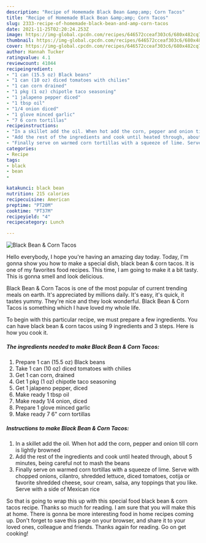 ```yaml
---
description: "Recipe of Homemade Black Bean &amp;amp; Corn Tacos"
title: "Recipe of Homemade Black Bean &amp;amp; Corn Tacos"
slug: 2333-recipe-of-homemade-black-bean-and-amp-corn-tacos
date: 2021-11-25T02:20:24.253Z
image: https://img-global.cpcdn.com/recipes/646572cceaf303c6/680x482cq70/black-bean-corn-tacos-recipe-main-photo.jpg
thumbnail: https://img-global.cpcdn.com/recipes/646572cceaf303c6/680x482cq70/black-bean-corn-tacos-recipe-main-photo.jpg
cover: https://img-global.cpcdn.com/recipes/646572cceaf303c6/680x482cq70/black-bean-corn-tacos-recipe-main-photo.jpg
author: Hannah Tucker
ratingvalue: 4.1
reviewcount: 41044
recipeingredient:
- "1 can (15.5 oz) Black beans"
- "1 can (10 oz) diced tomatoes with chilies"
- "1 can corn drained"
- "1 pkg (1 oz) chipotle taco seasoning"
- "1 jalapeno pepper diced"
- "1 tbsp oil"
- "1/4 onion diced"
- "1 glove minced garlic"
- "7 6 corn tortillas"
recipeinstructions:
- "In a skillet add the oil. When hot add the corn, pepper and onion till corn is lightly browned"
- "Add the rest of the ingredients and cook until heated through, about 5 minutes, being careful not to mash the beans"
- "Finally serve on warmed corn tortillas with a squeeze of lime. Serve with chopped onions, cilantro, shredded lettuce, diced tomatoes, cotija or favorite shredded cheese, sour cream, salsa, any toppings that you like. Serve with a side of Mexican rice"
categories:
- Recipe
tags:
- black
- bean
- 

katakunci: black bean  
nutrition: 215 calories
recipecuisine: American
preptime: "PT20M"
cooktime: "PT37M"
recipeyield: "4"
recipecategory: Lunch

---
```



![Black Bean &amp; Corn Tacos](https://img-global.cpcdn.com/recipes/646572cceaf303c6/680x482cq70/black-bean-corn-tacos-recipe-main-photo.jpg)

Hello everybody, I hope you're having an amazing day today. Today, I'm gonna show you how to make a special dish, black bean &amp; corn tacos. It is one of my favorites food recipes. This time, I am going to make it a bit tasty. This is gonna smell and look delicious.



Black Bean &amp; Corn Tacos is one of the most popular of current trending meals on earth. It's appreciated by millions daily. It's easy, it's quick, it tastes yummy. They're nice and they look wonderful. Black Bean &amp; Corn Tacos is something which I have loved my whole life.


To begin with this particular recipe, we must prepare a few ingredients. You can have black bean &amp; corn tacos using 9 ingredients and 3 steps. Here is how you cook it.

<!--inarticleads1-->

##### The ingredients needed to make Black Bean &amp; Corn Tacos:

1. Prepare 1 can (15.5 oz) Black beans
1. Take 1 can (10 oz) diced tomatoes with chilies
1. Get 1 can corn, drained
1. Get 1 pkg (1 oz) chipotle taco seasoning
1. Get 1 jalapeno pepper, diced
1. Make ready 1 tbsp oil
1. Make ready 1/4 onion, diced
1. Prepare 1 glove minced garlic
1. Make ready 7 6&#34; corn tortillas




<!--inarticleads2-->

##### Instructions to make Black Bean &amp; Corn Tacos:

1. In a skillet add the oil. When hot add the corn, pepper and onion till corn is lightly browned
1. Add the rest of the ingredients and cook until heated through, about 5 minutes, being careful not to mash the beans
1. Finally serve on warmed corn tortillas with a squeeze of lime. Serve with chopped onions, cilantro, shredded lettuce, diced tomatoes, cotija or favorite shredded cheese, sour cream, salsa, any toppings that you like. Serve with a side of Mexican rice




So that is going to wrap this up with this special food black bean &amp; corn tacos recipe. Thanks so much for reading. I am sure that you will make this at home. There is gonna be more interesting food in home recipes coming up. Don't forget to save this page on your browser, and share it to your loved ones, colleague and friends. Thanks again for reading. Go on get cooking!
